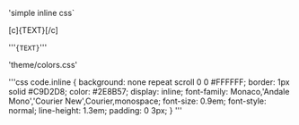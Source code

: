 'simple inline css`

[c]{TEXT}[/c]

'''<code class="inline">{TEXT}</code>'''


'theme/colors.css'

'''css
code.inline {
    background: none repeat scroll 0 0 #FFFFFF;
    border: 1px solid #C9D2D8;
    color: #2E8B57;
    display: inline;
    font-family: Monaco,'Andale Mono','Courier New',Courier,monospace;
    font-size: 0.9em;
    font-style: normal;
    line-height: 1.3em;
    padding: 0 3px;
}
'''